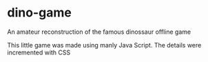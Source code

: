# dino-game
An amateur reconstruction of the famous dinossaur offline game

This little game was made using manly Java Script.
The details were incremented with CSS

